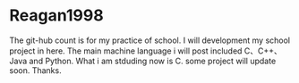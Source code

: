 # Reagan1998
The git-hub count is for my practice of school.
I will development my school project in here.
The main machine language i will post included C、C++、Java and Python.
What i am stduding now is C.
some project will update soon.
Thanks.
